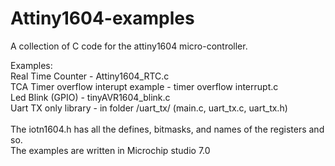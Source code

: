 # Attiny1604-examples

A collection of C code for the attiny1604 micro-controller. 

Examples: <br />
Real Time Counter - Attiny1604_RTC.c <br />
TCA Timer overflow interupt example - timer overflow interrupt.c <br />
Led Blink (GPIO) - tinyAVR1604_blink.c <br />
Uart TX only library - in folder  /uart_tx/ (main.c, uart_tx.c, uart_tx.h) <br />
<br />
The iotn1604.h has all the defines, bitmasks, and names of the registers and so. <br />
The examples are written in Microchip studio 7.0 <br />

